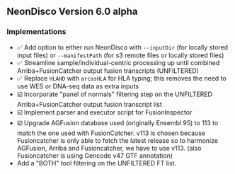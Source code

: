 ## NeonDisco Version 6.0 alpha

### Implementations


- ✅ Add option to either run NeonDisco with `--inputDir` (for locally stored input files) or `--manifestPath` (for s3 remote files or locally stored files)
- ✅ Streamline sample/individual-centric processing up until combined Arriba+FusionCatcher output fusion transcripts (UNFILTERED)
- ✅ Replace `HLAHD` with `arcasHLA` for HLA typing; this removes the need to use WES or DNA-seq data as extra inputs
- ☑️ Incorporate "panel of normals" filtering step on the UNFILTERED Arriba+FusionCatcher output fusion transcript list
- ☑️ Implement parser and executor script for FusionInspector
- ☑️ Upgrade AGFusion database used (originally Ensembl 95) to 113 to match the one used with FusionCatcher. v113 is chosen because Fusioncatcher is only able to fetch the latest release so to harmonize AGFusion, Arriba and Fusioncatcher, we have to use v113. (also Fusioncatcher is using Gencode v47 GTF annotation)
- Add a "BOTH" tool filtering on the UNFILTERED FT list.
